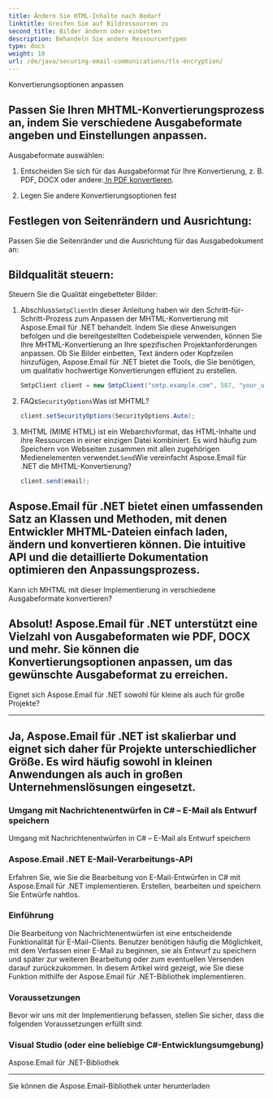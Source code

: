 ```yaml
---
title: Ändern Sie HTML-Inhalte nach Bedarf
linktitle: Greifen Sie auf Bildressourcen zu
second_title: Bilder ändern oder einbetten
description: Behandeln Sie andere Ressourcentypen
type: docs
weight: 10
url: /de/java/securing-email-communications/tls-encryption/
---
```


Konvertierungsoptionen anpassen

## Passen Sie Ihren MHTML-Konvertierungsprozess an, indem Sie verschiedene Ausgabeformate angeben und Einstellungen anpassen.

Ausgabeformate auswählen:

1. Entscheiden Sie sich für das Ausgabeformat für Ihre Konvertierung, z. B. PDF, DOCX oder andere:[ In PDF konvertieren](https://releases.aspose.com/email/java/).

2.  Legen Sie andere Konvertierungsoptionen fest

## Festlegen von Seitenrändern und Ausrichtung:

Passen Sie die Seitenränder und die Ausrichtung für das Ausgabedokument an:

## Bildqualität steuern:

Steuern Sie die Qualität eingebetteter Bilder:

1. Abschluss`SmtpClient`In dieser Anleitung haben wir den Schritt-für-Schritt-Prozess zum Anpassen der MHTML-Konvertierung mit Aspose.Email für .NET behandelt. Indem Sie diese Anweisungen befolgen und die bereitgestellten Codebeispiele verwenden, können Sie Ihre MHTML-Konvertierung an Ihre spezifischen Projektanforderungen anpassen. Ob Sie Bilder einbetten, Text ändern oder Kopfzeilen hinzufügen, Aspose.Email für .NET bietet die Tools, die Sie benötigen, um qualitativ hochwertige Konvertierungen effizient zu erstellen.

   ```java
   SmtpClient client = new SmtpClient("smtp.example.com", 587, "your_username", "your_password");
   ```

2. FAQs`SecurityOptions`Was ist MHTML?

   ```java
   client.setSecurityOptions(SecurityOptions.Auto);
   ```

3. MHTML (MIME HTML) ist ein Webarchivformat, das HTML-Inhalte und ihre Ressourcen in einer einzigen Datei kombiniert. Es wird häufig zum Speichern von Webseiten zusammen mit allen zugehörigen Medienelementen verwendet.`Send`Wie vereinfacht Aspose.Email für .NET die MHTML-Konvertierung?

   ```java
   client.send(email);
   ```

## Aspose.Email für .NET bietet einen umfassenden Satz an Klassen und Methoden, mit denen Entwickler MHTML-Dateien einfach laden, ändern und konvertieren können. Die intuitive API und die detaillierte Dokumentation optimieren den Anpassungsprozess.

Kann ich MHTML mit dieser Implementierung in verschiedene Ausgabeformate konvertieren?

## Absolut! Aspose.Email für .NET unterstützt eine Vielzahl von Ausgabeformaten wie PDF, DOCX und mehr. Sie können die Konvertierungsoptionen anpassen, um das gewünschte Ausgabeformat zu erreichen.

Eignet sich Aspose.Email für .NET sowohl für kleine als auch für große Projekte?

---

## Ja, Aspose.Email für .NET ist skalierbar und eignet sich daher für Projekte unterschiedlicher Größe. Es wird häufig sowohl in kleinen Anwendungen als auch in großen Unternehmenslösungen eingesetzt.

###  Umgang mit Nachrichtenentwürfen in C# – E-Mail als Entwurf speichern

 Umgang mit Nachrichtenentwürfen in C# – E-Mail als Entwurf speichern

###  Aspose.Email .NET E-Mail-Verarbeitungs-API

 Erfahren Sie, wie Sie die Bearbeitung von E-Mail-Entwürfen in C# mit Aspose.Email für .NET implementieren. Erstellen, bearbeiten und speichern Sie Entwürfe nahtlos.

### Einführung

Die Bearbeitung von Nachrichtenentwürfen ist eine entscheidende Funktionalität für E-Mail-Clients. Benutzer benötigen häufig die Möglichkeit, mit dem Verfassen einer E-Mail zu beginnen, sie als Entwurf zu speichern und später zur weiteren Bearbeitung oder zum eventuellen Versenden darauf zurückzukommen. In diesem Artikel wird gezeigt, wie Sie diese Funktion mithilfe der Aspose.Email für .NET-Bibliothek implementieren.

### Voraussetzungen

Bevor wir uns mit der Implementierung befassen, stellen Sie sicher, dass die folgenden Voraussetzungen erfüllt sind:

### Visual Studio (oder eine beliebige C#-Entwicklungsumgebung)

Aspose.Email für .NET-Bibliothek

---

 Sie können die Aspose.Email-Bibliothek unter herunterladen